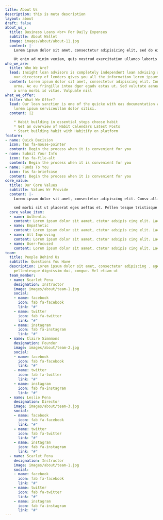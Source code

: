 ```yaml
---
title: About Us
description: this is meta description
layout: about
draft: false
about_us_:
  title: Business Loans <br> For Daily Expenses
  subtitle: About Wallet
  image: images/about/about-11.jpg
  content: |-
    Lorem ipsum dolor sit amet, consectetur adipisicing elit, sed do eiusmod tempor incididunt ut labore et dolore magna aliqua. Ut enim ad minim veniam, quis nostrud exercitation ullamco laboris nisi ut aliquip ex ea commodo consequat. Duis aute irure dolor in reprehenderit in voluptate velit esse cillum dolore eu fugiat nulla pariatur.

    Ut enim ad minim veniam, quis nostrud exercitation ullamco laboris nisi ut aliquip ex ea commodo consequat. Duis aute irure dolor in reprehenderit in voluptate velit esse cillum dolore eu fugiat nulla pariatur.
who_we_are:
  title: Who We Are?
  lead: Insight loan advisors is completely independent loan advising service and
    our directory of lenders gives you all the information lorem ipsums sitamets.
  content: Lorem ipsum dolor sit amet, consectetur adipiscing elit. Consv peent esque
    urna. Ac eu fringilla intea dger egadv estas ut. Sed vulutate aenean nunc quis
    a urna morbi id vitae. Vulpuate nisl
what_we_offer:
  title: What We Offer?
  lead: Our loan sanction is one of the quicke with eas documentation and doorstep
    lorem ipsum serviceullam dolor sitisi.
  content: |2

    * Habit building in essential steps choose habit
    * Get an overview of Habit Calendars Latest Posts
    * Start building habit with Habitify on platform
feature:
- name: Quick Decision
  icon: fas fa-mouse-pointer
  content: Begin the process when it is convenient for you
- name: Submit Your Info
  icon: fas fa-file-alt
  content: Begin the process when it is convenient for you
- name: Funds To You
  icon: fas fa-briefcase
  content: Begin the process when it is convenient for you
core_value:
  title: Our Core Values
  subtitle: Values Wr Provide
  content: |-
    Lorem ipsum dolor sit amet, consectetur adipiscing elit. Consv allis quam aliquet integer eget magna ullam corper intesager peent esque urna. Sed vulutate aenean nunc quis a urna morbi id vitae. Vulpuate nisl

    sed morbi sit ut placerat eges aeftas et. Pellen tesque tristisque magnis augue gravida pulvinar placerat. Tellus massa pretra scelerisque leo. In volutpat arcu nunc nisl et, viverra faucisfbus egestas. In habitasse sagittis, convallis ut commodo amet.
  core_value_item:
  - name: Authentic
    content: Lorem ipsum dolor sit aamet, ctetur adsipis cing elit. Lacaus
  - name: Empathetic
    content: Lorem ipsum dolor sit aamet, ctetur adsipis cing elit. Lacaus
  - name: All Improving
    content: Lorem ipsum dolor sit aamet, ctetur adsipis cing elit. Lacaus
  - name: User-Focused
    content: Lorem ipsum dolor sit aamet, ctetur adsipis cing elit. Lacaus
team:
  title: People Behind Us
  subtitle: Questions You Have
  description: Lorem ipsum dolor sit amet, consectetur adipiscing . egestas <br> cursus
    pellentesque dignissim dui, congue. Vel etiam ut
  team_member:
  - name: Scarlet Pena
    designation: Instructor
    image: images/about/team-1.jpg
    social:
    - name: facebook
      icon: fab fa-facebook
      link: "#"
    - name: twitter
      icon: fab fa-twitter
      link: "#"
    - name: instagram
      icon: fab fa-instagram
      link: "#"
  - name: Claire Simmmons
    designation: Founder
    image: images/about/team-2.jpg
    social:
    - name: facebook
      icon: fab fa-facebook
      link: "#"
    - name: twitter
      icon: fab fa-twitter
      link: "#"
    - name: instagram
      icon: fab fa-instagram
      link: "#"
  - name: Leslie Pena
    designation: Director
    image: images/about/team-3.jpg
    social:
    - name: facebook
      icon: fab fa-facebook
      link: "#"
    - name: twitter
      icon: fab fa-twitter
      link: "#"
    - name: instagram
      icon: fab fa-instagram
      link: "#"
  - name: Scarlet Pena
    designation: Instructor
    image: images/about/team-1.jpg
    social:
    - name: facebook
      icon: fab fa-facebook
      link: "#"
    - name: twitter
      icon: fab fa-twitter
      link: "#"
    - name: instagram
      icon: fab fa-instagram
      link: "#"
---
```


